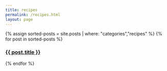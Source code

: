 ```yaml
---
title: recipes
permalink: /recipes.html
layout: page
---
```


<div class="posts">
{% assign sorted-posts = site.posts | where: "categories","recipes" %}
{% for post in sorted-posts %}
  <h3><a href="{{ post.url }}">{{ post.title }}</a></h3>
{% endfor %}
</div>
